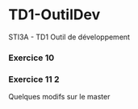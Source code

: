 # TD1-OutilDev
STI3A - TD1 Outil de développement


### Exercice 10
### Exercice 11 2
Quelques modifs sur le master
